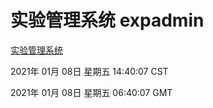 # 实验管理系统 expadmin
[实验管理系统](http://:56808/expadmin-782313d2-e1b1-4ea7-932e-3a55e6a1a4d0/)

2021年 01月 08日 星期五 14:40:07 CST

2021年 01月 08日 星期五 06:40:07 GMT
